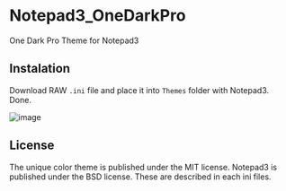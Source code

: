 # Notepad3_OneDarkPro
One Dark Pro Theme for Notepad3

## Instalation

Download RAW `.ini` file and place it into `Themes` folder with Notepad3. Done. 

![image](https://user-images.githubusercontent.com/7759507/147801354-2be6be65-a727-407f-a7e6-fda721e7b8cc.png)

## License
The unique color theme is published under the MIT license. Notepad3 is published under the BSD license. These are described in each ini files.
